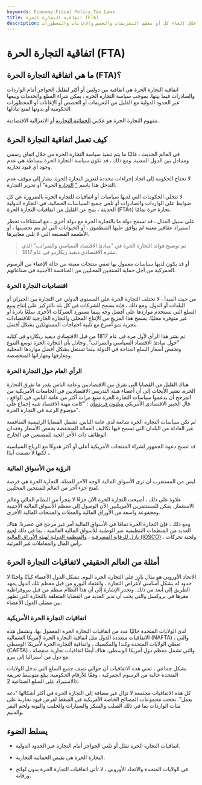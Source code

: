 ```yaml
---
keywords: Economy,Fiscal Policy,Tax Laws
title: اتفاقية التجارة الحرة (FTA)
description: تقلل اتفاقية التجارة الحرة الحواجز أمام الواردات والصادرات بين البلدان من خلال إلغاء كل أو معظم التعريفات والحصص والإعانات والمحظورات.
---
```


# اتفاقية التجارة الحرة (FTA)
## ما هي اتفاقية التجارة الحرة (FTA)؟

اتفاقية التجارة الحرة هي اتفاقية بين دولتين أو أكثر لتقليل الحواجز أمام الواردات والصادرات فيما بينها. بموجب سياسة التجارة الحرة ، يمكن شراء السلع والخدمات وبيعها عبر الحدود الدولية مع القليل من التعريفات أو الحصص أو الإعانات أو المحظورات الحكومية أو بدونها لمنع تبادلها.

مفهوم التجارة الحرة هو عكس [الحمائية التجارية](/protectionism) أو الانعزالية الاقتصادية.

## كيف تعمل اتفاقية التجارة الحرة

في العالم الحديث ، غالبًا ما يتم تنفيذ سياسة التجارة الحرة من خلال اتفاق رسمي ومتبادل بين الدول المعنية. ومع ذلك ، قد تكون سياسة التجارة الحرة ببساطة هي عدم وجود أي قيود تجارية.

لا تحتاج الحكومة إلى اتخاذ إجراءات محددة لتعزيز التجارة الحرة. يشار إلى موقف عدم التدخل هذا باسم ["](/laissezfaire) [التجارة](/laissezfaire) الحرة" أو تحرير التجارة.

لا تتخلى الحكومات التي لديها سياسات أو اتفاقيات للتجارة الحرة بالضرورة عن كل ضوابط على الواردات والصادرات أو تلغي جميع السياسات الحمائية. في التجارة الدولية الحديثة ، ينتج عن القليل من اتفاقيات التجارة الحرة (FTAs) تجارة حرة تمامًا.

على سبيل المثال ، قد تسمح دولة ما بالتجارة الحرة مع دولة أخرى ، مع استثناءات تحظر استيراد عقاقير معينة لم يوافق عليها المنظمون ، أو الحيوانات التي لم يتم تحصينها ، أو الأطعمة المصنعة التي لا تلبي معاييرها.

> تم توضيح فوائد التجارة الحرة في "مبادئ الاقتصاد السياسي والضرائب" الذي نشره الاقتصادي ديفيد ريكاردو في عام 1817.

>

أو قد يكون لديها سياسات معمول بها تعفي منتجات معينة من حالة الإعفاء من الرسوم الجمركية من أجل حماية المنتجين المحليين من المنافسة الأجنبية في صناعاتهم.

### اقتصاديات التجارة الحرة

من حيث المبدأ ، لا تختلف التجارة الحرة على المستوى الدولي عن التجارة بين الجيران أو البلدات أو الدول. ومع ذلك ، فإنه يسمح للشركات في كل بلد بالتركيز على إنتاج وبيع السلع التي تستخدم مواردها على أفضل وجه بينما تستورد الشركات الأخرى سلعًا نادرة أو غير متوفرة محليًا. يسمح هذا المزيج من الإنتاج المحلي والتجارة الخارجية للاقتصادات بتجربة نمو أسرع مع تلبية احتياجات المستهلكين بشكل أفضل.

تم نشر هذا الرأي لأول مرة في عام 1817 من قبل الاقتصادي ديفيد ريكاردو في كتابه "حول مبادئ الاقتصاد السياسي والضرائب". وجادل بأن التجارة الحرة توسع التنوع وتخفض أسعار السلع المتاحة في الدولة بينما تستغل بشكل أفضل مواردها المحلية ومعارفها ومهاراتها المتخصصة.

### الرأي العام حول التجارة الحرة

هناك القليل من القضايا التي تفرق بين الاقتصاديين وعامة الناس بقدر ما تفرق التجارة الحرة. تشير الأبحاث إلى أن أعضاء هيئة التدريس الاقتصاديين في الجامعات الأمريكية من المرجح أن يدعموا سياسات التجارة الحرة سبع مرات أكثر من عامة الناس. في الواقع ، قال الخبير الاقتصادي الأمريكي [ميلتون فريدمان](/milton-friedman) : "كانت مهنة الاقتصاد شبه إجماع على موضوع الرغبة في التجارة الحرة".

لم تكن سياسات التجارة الحرة شائعة لدى عامة الناس. تشمل القضايا الرئيسية المنافسة غير العادلة من البلدان التي تسمح فيها تكاليف العمالة المنخفضة بخفض الأسعار وفقدان الوظائف ذات الأجر الجيد للمصنعين في الخارج.

قد تصبح دعوة الجمهور لشراء المنتجات الأمريكية أعلى أو أكثر هدوءًا مع الرياح السياسية ، لكنها لا تصمت أبدًا.

### الرؤية من الأسواق المالية

ليس من المستغرب أن ترى الأسواق المالية الوجه الآخر للعملة. التجارة الحرة هي فرصة لفتح جزء آخر من العالم للمنتجين المحليين.

علاوة على ذلك ، أصبحت التجارة الحرة الآن جزءًا لا يتجزأ من النظام المالي وعالم الاستثمار. يمكن للمستثمرين الأمريكيين الآن الوصول إلى معظم الأسواق المالية الأجنبية ومجموعة واسعة من الأوراق المالية والعملات والمنتجات المالية الأخرى.

ومع ذلك ، فإن التجارة الحرة تمامًا في الأسواق المالية أمر غير مرجح في عصرنا. هناك العديد من المنظمات التنظيمية عبر الوطنية للأسواق المالية العالمية ، بما في ذلك [لجنة بازل للرقابة المصرفية](/baselcommittee) ، [والمنظمة الدولية لهيئة الأوراق المالية (IOSCO)](/iosco) ، ولجنة تحركات رأس المال والمعاملات غير المرئية.

## أمثلة من العالم الحقيقي لاتفاقيات التجارة الحرة

الاتحاد الأوروبي هو مثال بارز على التجارة الحرة اليوم. تشكل الدول الأعضاء كيانًا واحدًا لا حدود له بشكل أساسي لأغراض التجارة ، واعتماد اليورو من قبل معظم تلك الدول يمهد الطريق إلى أبعد من ذلك. وتجدر الإشارة إلى أن هذا النظام منظم من قبل بيروقراطية مقرها في بروكسل والتي يجب أن تدير العديد من القضايا المتعلقة بالتجارة التي تظهر بين ممثلي الدول الأعضاء.

### اتفاقيات التجارة الحرة الأمريكية

لدى الولايات المتحدة حاليًا عدد من اتفاقيات التجارة الحرة المعمول بها. وتشمل هذه الاتفاقيات متعددة الدول مثل اتفاقية التجارة الحرة لأمريكا الشمالية (NAFTA) ، والتي تغطي الولايات المتحدة وكندا والمكسيك ، واتفاقية التجارة الحرة لأمريكا الوسطى (CAFTA) ، والتي تشمل معظم دول أمريكا الوسطى. هناك أيضًا اتفاقيات تجارية منفصلة مع دول من أستراليا إلى بيرو.

بشكل جماعي ، تعني هذه الاتفاقيات أن حوالي نصف جميع السلع التي تدخل الولايات المتحدة خالية من الرسوم الجمركية ، وفقًا للأرقام الحكومية. يبلغ متوسط تعريفة الاستيراد على السلع الصناعية 2٪.

كل هذه الاتفاقيات مجتمعة لا تزال غير مضافة إلى التجارة الحرة في أكثر أشكالها "دعه يعمل". نجحت مجموعات المصالح الخاصة الأمريكية في الضغط لفرض قيود تجارية على مئات الواردات بما في ذلك الصلب والسكر والسيارات والحليب والتونة ولحم البقر والدنيم.

## يسلط الضوء

- اتفاقيات التجارة الحرة تقلل أو تلغي الحواجز أمام التجارة عبر الحدود الدولية.

- التجارة الحرة هي نقيض الحمائية التجارية.

- في الولايات المتحدة والاتحاد الأوروبي ، لا تأتي اتفاقيات التجارة الحرة بدون لوائح ورقابة.

